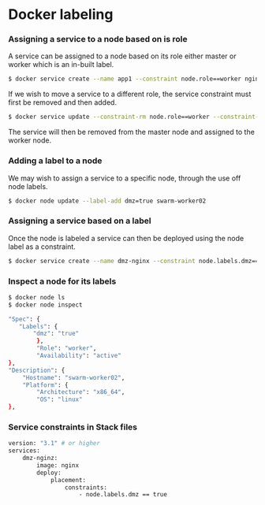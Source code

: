 # Docker labeling

### Assigning a service to a node based on is role

A service can be assigned to a node based on its role either master or worker which is an in-built label.

```bash
$ docker service create --name app1 --constraint node.role==worker nginx
```

If we wish to move a service to a different role, the service constraint must first be removed and then added.

```bash
$ docker service update --constraint-rm node.role==worker --constraint-add node.role==manager app1
```

The service will then be removed from the master node and assigned to the worker node.

### Adding a label to a node

We may wish to assign a service to a specific node, through the use off node labels.

```bash
$ docker node update --label-add dmz=true swarm-worker02
```

### Assigning a service based on a label

Once the node is labeled a service can then be deployed using the node label as a constraint.

```bash
$ docker service create --name dmz-nginx --constraint node.labels.dmz==true --replicas 2 nginx
```

### Inspect a node for its labels

```bash
$ docker node ls
$ docker node inspect
```

```bash
"Spec": {
   "Labels": {
       "dmz": "true"
        },
        "Role": "worker",
        "Availability": "active"
},
"Description": {
    "Hostname": "swarm-worker02",
    "Platform": {
        "Architecture": "x86_64",
        "OS": "linux"
},
```

### Service constraints in Stack files
```bash
version: "3.1" # or higher
services:
	dmz-nginz:
		image: nginx
		deploy:
			placement:
				constraints:
					- node.labels.dmz == true
```